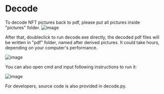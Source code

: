 # Decode
To decode NFT pictures back to pdf, please put all pictures inside "pictures" folder.
![image](https://user-images.githubusercontent.com/53512455/172063507-c469d4ef-21e9-4968-b6b5-1938fb7320dc.png)

After that, doubleclick to run decode.exe directly, the decoded pdf files will be written in "pdf" folder, named after derived pictures. It could take hours, depending on your computer's performance.

![image](https://user-images.githubusercontent.com/53512455/172063816-7bcd2ecc-e1b4-4ef7-8152-c52cf2c55deb.png)

You can also open cmd and input following instructions to run it:
  
![image](https://user-images.githubusercontent.com/53512455/172063727-ad711e83-f0b9-41c2-9433-7699c5c15cbc.png)

For developers, source code is also provided in decode.py.
  
